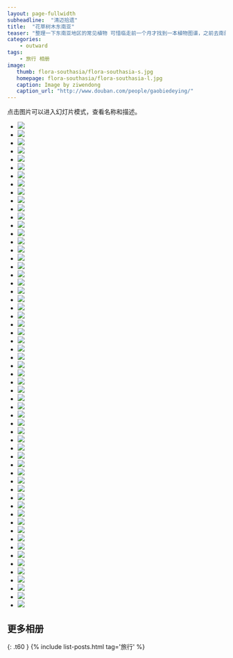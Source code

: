 ```yaml
---
layout: page-fullwidth
subheadline:  "清迈拾遗"
title:  "花草树木东南亚"
teaser: "整理一下东南亚地区的常见植物 可惜临走前一个月才找到一本植物图谱，之前去南部旅行见过的很多植物未能留下影像，只能把重点放在泰国北部了。 如果以后有看到更多，再慢慢添加。 另外，没有单反，卡片机只能挣扎成这样了……"
categories:
    - outward
tags:
    - 旅行 相册
image:
   thumb: flora-southasia/flora-southasia-s.jpg
   homepage: flora-southasia/flora-southasia-l.jpg
   caption: Image by ziwendong
   caption_url: "http://www.douban.com/people/gaobiedeying/"
---
```


点击图片可以进入幻灯片模式，查看名称和描述。

<ul class="clearing-thumbs small-block-grid-3" data-clearing> 
  <li><a href="{{ site.url }}/images/flora-southasia/flora-southasia (1)"><img  data-caption="凤凰木 Delonix regia 豆科凤凰木属，极常见，近期（4－5月）正盛开。" class="th" src="{{ site.url }}/images/flora-southasia/flora-southasia (1)"></a></li>
  <li><a href="{{ site.url }}/images/flora-southasia/flora-southasia (2)"><img  data-caption="凤凰木的花。风吹过时花落如雨。" class="th" src="{{ site.url }}/images/flora-southasia/flora-southasia (2)"></a></li>
  <li><a href="{{ site.url }}/images/flora-southasia/flora-southasia (3)"><img  data-caption="凤凰木近景。可以看到羽状复叶。豆科植物的特征之一。" class="th" src="{{ site.url }}/images/flora-southasia/flora-southasia (3)"></a></li>
  <li><a href="{{ site.url }}/images/flora-southasia/flora-southasia (4)"><img  data-caption="阿勃勒 Cassia fistula 常见行道树，同样是近期（4－5月）清迈盛开中的行道树。 泰国国花，在当地称为"Dok Khuen"，花的黄色象征泰国王室。" class="th" src="{{ site.url }}/images/flora-southasia/flora-southasia (4)"></a></li>
  <li><a href="{{ site.url }}/images/flora-southasia/flora-southasia (5)"><img  data-caption="阿勃勒花近景。总状花序。花丝很长，呈钩状。" class="th" src="{{ site.url }}/images/flora-southasia/flora-southasia (5)"></a></li>
  <li><a href="{{ site.url }}/images/flora-southasia/flora-southasia (6)"><img  data-caption="阿勃勒的另一个俗名是"腊肠树"或者"猪肠豆"，因为豆荚看上去非常像腊肠。" class="th" src="{{ site.url }}/images/flora-southasia/flora-southasia (6)"></a></li>
  <li><a href="{{ site.url }}/images/flora-southasia/flora-southasia (7)"><img  data-caption="龙脑香树 Dipterocarpus alatus 种子很有趣，有两片翅膀，落下时是旋转降落的。" class="th" src="{{ site.url }}/images/flora-southasia/flora-southasia (7)"></a></li>
  <li><a href="{{ site.url }}/images/flora-southasia/flora-southasia (8)"><img  data-caption="龙脑香树很高大，只能远远拍一张了。" class="th" src="{{ site.url }}/images/flora-southasia/flora-southasia (8)"></a></li>
  <li><a href="{{ site.url }}/images/flora-southasia/flora-southasia (9)"><img  data-caption="清迈植物园的树木园门口，用龙脑香树的种子做了一个雕塑。新鲜掉落的种子是绿色的，翅膀是红色的。" class="th" src="{{ site.url }}/images/flora-southasia/flora-southasia (9)"></a></li>
  <li><a href="{{ site.url }}/images/flora-southasia/flora-southasia (10)"><img  data-caption="龙脑香树剥开后的种子。油脂丰富，可以榨油食用。有些种子落下时已经是空心的了，估计是一些昆虫把种子吃掉了。" class="th" src="{{ site.url }}/images/flora-southasia/flora-southasia (10)"></a></li>
  <li><a href="{{ site.url }}/images/flora-southasia/flora-southasia (11)"><img  data-caption="马占相思树的种子 Acacia mangium 照片摄于帕延岛。当时还不知道这种树的名字。水牛湾旁边的小山坡上遍布这种树，路上到处都是它们奇怪的种子。所以留下来了一张照片。" class="th" src="{{ site.url }}/images/flora-southasia/flora-southasia (11)"></a></li>
  <li><a href="{{ site.url }}/images/flora-southasia/flora-southasia (12)"><img  data-caption="使君子 Quisqualis indica 泰国人家里常见的绿化植物，这是其中一种" class="th" src="{{ site.url }}/images/flora-southasia/flora-southasia (12)"></a></li>
  <li><a href="{{ site.url }}/images/flora-southasia/flora-southasia (13)"><img  data-caption="另一种使君子 花瓣比较多，色彩是混杂的，应该是改良后的品种" class="th" src="{{ site.url }}/images/flora-southasia/flora-southasia (13)"></a></li>
  <li><a href="{{ site.url }}/images/flora-southasia/flora-southasia (14)"><img  data-caption="不是很确定 似乎应该是仙丹花 Ixora odorata 中的一种 同样常见，目前正盛开。" class="th" src="{{ site.url }}/images/flora-southasia/flora-southasia (14)"></a></li>
  <li><a href="{{ site.url }}/images/flora-southasia/flora-southasia (15)"><img  data-caption="大花紫薇 Lagerstroemia speciosa 同样是4－5月清迈盛开中的常见行道树" class="th" src="{{ site.url }}/images/flora-southasia/flora-southasia (15)"></a></li>
  <li><a href="{{ site.url }}/images/flora-southasia/flora-southasia (16)"><img  data-caption="水鬼蕉 Hymenocallis 又称蜘蛛兰，但实际上既不是芭蕉属，也不是兰属，而是石蒜属。 在清迈护城河一带背阴的路边可以见到，也算路边绿化带很有特色的植物。 按理说长得这么妖娆应该藏在深山才对，我一开始简直怀疑它是传说中的魔鬼兰了。。。" class="th" src="{{ site.url }}/images/flora-southasia/flora-southasia (16)"></a></li>
  <li><a href="{{ site.url }}/images/flora-southasia/flora-southasia (17)"><img  data-caption="某种红树的巨大种子，可是查了很久也没查到到底是哪种红树。 种子不仅大，而且很重，还是梭形，这样从树上落下来时才会埋进土里足够深，以便发芽生长。" class="th" src="{{ site.url }}/images/flora-southasia/flora-southasia (17)"></a></li>
  <li><a href="{{ site.url }}/images/flora-southasia/flora-southasia (18)"><img  data-caption="红树林边缘。" class="th" src="{{ site.url }}/images/flora-southasia/flora-southasia (18)"></a></li>
  <li><a href="{{ site.url }}/images/flora-southasia/flora-southasia (19)"><img  data-caption="诡异植物腰果～ 不过其实这个大家以前应该也都看到过。 唯一比较值得说的是，其实种子上面的果实部分也是可以吃的，而且是非常浓郁甜蜜的奶香，只是我尝的那颗还有些涩。 成熟季节整座岛上落得满地都是，所以空气里都弥漫着香气，熏得人晕晕的～" class="th" src="{{ site.url }}/images/flora-southasia/flora-southasia (19)"></a></li>
  <li><a href="{{ site.url }}/images/flora-southasia/flora-southasia (20)"><img  data-caption="满地黄色的都是腰果" class="th" src="{{ site.url }}/images/flora-southasia/flora-southasia (20)"></a></li>
  <li><a href="{{ site.url }}/images/flora-southasia/flora-southasia (21)"><img  data-caption="这是尚未成熟的腰果，一开始种子是比果实大的哈～" class="th" src="{{ site.url }}/images/flora-southasia/flora-southasia (21)"></a></li>
  <li><a href="{{ site.url }}/images/flora-southasia/flora-southasia (22)"><img  data-caption="垂花蝎尾蕉 Heliconiaceae rostrata 常见园林植物，4－5月盛开" class="th" src="{{ site.url }}/images/flora-southasia/flora-southasia (22)"></a></li>
  <li><a href="{{ site.url }}/images/flora-southasia/flora-southasia (23)"><img  data-caption="佛肚树，又称珊瑚油桐 Jatropha podagrica 小花确实很像珊瑚呐～" class="th" src="{{ site.url }}/images/flora-southasia/flora-southasia (23)"></a></li>
  <li><a href="{{ site.url }}/images/flora-southasia/flora-southasia (24)"><img  data-caption="小天堂鸟花 同样是赫蕉属" class="th" src="{{ site.url }}/images/flora-southasia/flora-southasia (24)"></a></li>
  <li><a href="{{ site.url }}/images/flora-southasia/flora-southasia (25)"><img  data-caption="虎刺梅 Euphorbia milii 和平常见到的不太一样，不知是否因为无人打理。" class="th" src="{{ site.url }}/images/flora-southasia/flora-southasia (25)"></a></li>
  <li><a href="{{ site.url }}/images/flora-southasia/flora-southasia (26)"><img  data-caption="对叶榕 Ficus hispida 对生叶，其实很好认。" class="th" src="{{ site.url }}/images/flora-southasia/flora-southasia (26)"></a></li>
  <li><a href="{{ site.url }}/images/flora-southasia/flora-southasia (27)"><img  data-caption="仍然是对叶榕，另一个特征是树干上可以看到果实生长在树干生出来的下垂枝上。" class="th" src="{{ site.url }}/images/flora-southasia/flora-southasia (27)"></a></li>
  <li><a href="{{ site.url }}/images/flora-southasia/flora-southasia (28)"><img  data-caption="紫矿 Butea monosperma 叶片形状很独特，同样不难认。但很遗憾花期过了，其实花型很美。" class="th" src="{{ site.url }}/images/flora-southasia/flora-southasia (28)"></a></li>
  <li><a href="{{ site.url }}/images/flora-southasia/flora-southasia (29)"><img  data-caption="香龙血树 dracaena fragrans 很高大，这株至少三米" class="th" src="{{ site.url }}/images/flora-southasia/flora-southasia (29)"></a></li>
  <li><a href="{{ site.url }}/images/flora-southasia/flora-southasia (30)"><img  data-caption="书带木 Clusia rosea 很漂亮的叶子，有点儿萌萌的。可惜还没有看到结果实。" class="th" src="{{ site.url }}/images/flora-southasia/flora-southasia (30)"></a></li>
  <li><a href="{{ site.url }}/images/flora-southasia/flora-southasia (31)"><img  data-caption="松萝 Tillandsia usneoides 在南方超级常见的园林植物，被我这个无知的北方人误认为菟丝子很久，真是太冤枉它了… 稍后上菟丝子的照片，其实一比较就发现它长得还是太人畜无害了。" class="th" src="{{ site.url }}/images/flora-southasia/flora-southasia (31)"></a></li>
  <li><a href="{{ site.url }}/images/flora-southasia/flora-southasia (32)"><img  data-caption="省藤 Calamus 棕榈科植物 非常典型的热带植物，看上去生长力超顽强，但也同时充满危险。茎杆上尖刺密布，看到它就可以明白为什么热带丛林并不是那么鸟语花香的地方了。" class="th" src="{{ site.url }}/images/flora-southasia/flora-southasia (32)"></a></li>
  <li><a href="{{ site.url }}/images/flora-southasia/flora-southasia (33)"><img  data-caption="省藤的细节。仔细看可以看到尖刺，这还是非常温和的，下端主茎简直像狼牙棒好么… 我用手指试了一下，钉子一样锐利坚硬" class="th" src="{{ site.url }}/images/flora-southasia/flora-southasia (33)"></a></li>
  <li><a href="{{ site.url }}/images/flora-southasia/flora-southasia (34)"><img  data-caption="某种火炬姜 Etlingera pavienana 花开时应该会很美，遗憾没赶上花期。" class="th" src="{{ site.url }}/images/flora-southasia/flora-southasia (34)"></a></li>
  <li><a href="{{ site.url }}/images/flora-southasia/flora-southasia (35)"><img  data-caption="红花羊蹄甲 Bauhinia purpurea 和紫荆花一样是羊蹄甲属，但是是另一个品种。 不过看叶子都一样啦，奇形怪状的很好认。" class="th" src="{{ site.url }}/images/flora-southasia/flora-southasia (35)"></a></li>
  <li><a href="{{ site.url }}/images/flora-southasia/flora-southasia (36)"><img  data-caption="艳山姜 Alpinia zerumbet 花已经有些落了，但细看还是很美。" class="th" src="{{ site.url }}/images/flora-southasia/flora-southasia (36)"></a></li>
  <li><a href="{{ site.url }}/images/flora-southasia/flora-southasia (37)"><img  data-caption="菟丝子 Cuscuta 没有开花，看不出来是菟丝子中的哪一种。纯看样子就透着邪气～" class="th" src="{{ site.url }}/images/flora-southasia/flora-southasia (37)"></a></li>
  <li><a href="{{ site.url }}/images/flora-southasia/flora-southasia (38)"><img  data-caption="罗望子，又称酸豆 tamarindus indica 所结的种子就是通常说的酸角。之前一直不知道原来花是这么美，只是太小了，生长在高大的树上很容易错过。" class="th" src="{{ site.url }}/images/flora-southasia/flora-southasia (38)"></a></li>
  <li><a href="{{ site.url }}/images/flora-southasia/flora-southasia (39)"><img  data-caption="罗望子树，非常高大" class="th" src="{{ site.url }}/images/flora-southasia/flora-southasia (39)"></a></li>
  <li><a href="{{ site.url }}/images/flora-southasia/flora-southasia (40)"><img  data-caption="珊瑚花的叶子 Jatropha multifida 花已经落了，和前面的珊瑚油桐花非常像，它们都是大戟科麻风树属，只是叶子是另一种形状，差别很大。" class="th" src="{{ site.url }}/images/flora-southasia/flora-southasia (40)"></a></li>
  <li><a href="{{ site.url }}/images/flora-southasia/flora-southasia (41)"><img  data-caption="珊瑚花树很高，如果不查名字，完全想不到和珊瑚油桐这么相似。" class="th" src="{{ site.url }}/images/flora-southasia/flora-southasia (41)"></a></li>
  <li><a href="{{ site.url }}/images/flora-southasia/flora-southasia (42)"><img  data-caption="红花蕊木 Kopsia fruticosa 很清秀的小花，拍的时候并不知道是什么，没想到回来很快就查到了。也许是名字起得太贴切了吧。" class="th" src="{{ site.url }}/images/flora-southasia/flora-southasia (42)"></a></li>
  <li><a href="{{ site.url }}/images/flora-southasia/flora-southasia (43)"><img  data-caption="泰国青柠 Citrus hystrix 体积比平常我们吃的青柠还要小，但气味非常清新。" class="th" src="{{ site.url }}/images/flora-southasia/flora-southasia (43)"></a></li>
  <li><a href="{{ site.url }}/images/flora-southasia/flora-southasia (44)"><img  data-caption="同样还是泰国青柠，捡了几颗回家做柠檬水，很小，但味道很浓郁。" class="th" src="{{ site.url }}/images/flora-southasia/flora-southasia (44)"></a></li>
  <li><a href="{{ site.url }}/images/flora-southasia/flora-southasia (45)"><img  data-caption="五层龙 Salacia chinensis 红色的果实，据说可以吃，不过作为食物过敏严重的人，鉴于野生青柠都有反应，这个我就不试了。。。" class="th" src="{{ site.url }}/images/flora-southasia/flora-southasia (45)"></a></li>
  <li><a href="{{ site.url }}/images/flora-southasia/flora-southasia (46)"><img  data-caption="这个是桑葚 Fructus mori ，而不是我一开始以为的覆盆子。 虽然植株比较矮，但是枝条上并没有绒毛和硬刺。 记得曾在皖南山区看到过类似的植物，那个才是覆盆子，只是不记得有刺了。 果实已经熟透了，可惜怕过敏，还是不敢吃。" class="th" src="{{ site.url }}/images/flora-southasia/flora-southasia (46)"></a></li>
  <li><a href="{{ site.url }}/images/flora-southasia/flora-southasia (47)"><img  data-caption="原来这个叫木鳖果（Momordica cochinchinensis） 长得让我想起那种带刺的玩具弹力球。。。 虽然非常希望它能掉下来方便我看看细节，但它仍然稳稳的高挂。卡片机只能拍成这样了。" class="th" src="{{ site.url }}/images/flora-southasia/flora-southasia (47)"></a></li>
  <li><a href="{{ site.url }}/images/flora-southasia/flora-southasia (48)"><img  data-caption="这张是全景，橙色的是瓜，藤蔓是缠绕在别的树的树干上的。" class="th" src="{{ site.url }}/images/flora-southasia/flora-southasia (48)"></a></li>
  <li><a href="{{ site.url }}/images/flora-southasia/flora-southasia (49)"><img  data-caption="同样求名。 长得很好看，貌似也很好吃，但是实在不知道是什么果？" class="th" src="{{ site.url }}/images/flora-southasia/flora-southasia (49)"></a></li>
  <li><a href="{{ site.url }}/images/flora-southasia/flora-southasia (50)"><img  data-caption="旋花羊角拗（Strophanthus gratus），花型很美，但隐隐的又有点儿邪气～" class="th" src="{{ site.url }}/images/flora-southasia/flora-southasia (50)"></a></li>
  <li><a href="{{ site.url }}/images/flora-southasia/flora-southasia (51)"><img  data-caption="炮弹树（Couroupita guianensis） 老茎生花植物 花蕊长得非常适合昆虫传粉，自然选择的又一个杰作～" class="th" src="{{ site.url }}/images/flora-southasia/flora-southasia (51)"></a></li>
  <li><a href="{{ site.url }}/images/flora-southasia/flora-southasia (52)"><img  data-caption="炮弹树和它炮弹一样的果实。" class="th" src="{{ site.url }}/images/flora-southasia/flora-southasia (52)"></a></li>
  <li><a href="{{ site.url }}/images/flora-southasia/flora-southasia (53)"><img  data-caption="粉叶金花（Mussaenda hybrida） 中心黄色的小花才是花，很快会凋落。周围粉色的其实是萼片。 " class="th" src="{{ site.url }}/images/flora-southasia/flora-southasia (53)"></a></li>
  <li><a href="{{ site.url }}/images/flora-southasia/flora-southasia (54)"><img  data-caption="粉叶金花 这个刚长出来，看上去好像一只小蝴蝶" class="th" src="{{ site.url }}/images/flora-southasia/flora-southasia (54)"></a></li>
  <li><a href="{{ site.url }}/images/flora-southasia/flora-southasia (55)"><img  data-caption="樱麒麟（Pereskia bleo），果实很奇特，这株花是红色，但也有紫色的。 如果不查根本想不到这也是仙人掌科的植物，只是属于叶仙人掌属，并不像通常印象中的多肉植物，而更像是灌木。我拍照的这株有近三米高，我还以为是树。。。" class="th" src="{{ site.url }}/images/flora-southasia/flora-southasia (55)"></a></li>
  <li><a href="{{ site.url }}/images/flora-southasia/flora-southasia (56)"><img  data-caption="樱麒麟的果实～ 长得非常萌！" class="th" src="{{ site.url }}/images/flora-southasia/flora-southasia (56)"></a></li>
  <li><a href="{{ site.url }}/images/flora-southasia/flora-southasia (57)"><img  data-caption="求名～ 很美的小花，要走近了才看得到，开 在Wat Umong寺图书馆门前的花坛里，很有禅意。" class="th" src="{{ site.url }}/images/flora-southasia/flora-southasia (57)"></a></li>
  <li><a href="{{ site.url }}/images/flora-southasia/flora-southasia (58)"><img  data-caption="求名。 好希望能在国内养啊～" class="th" src="{{ site.url }}/images/flora-southasia/flora-southasia (58)"></a></li>
  <li><a href="{{ site.url }}/images/flora-southasia/flora-southasia (59)"><img  data-caption="香苹婆 （Sterculia foetida） 这张拍于Ayutthaya，但整个泰国境内都比较常见。另有一种覆绒毛的，是家麻树。" class="th" src="{{ site.url }}/images/flora-southasia/flora-southasia (59)"></a></li>
  
</ul>




## 更多相册
{: .t60 }
{% include list-posts.html tag='旅行' %}



